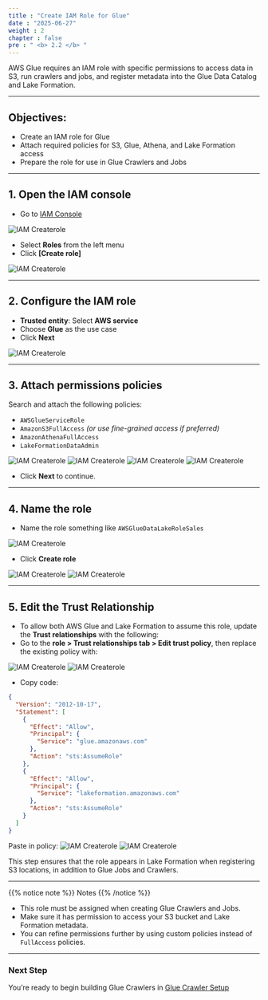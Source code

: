 ```yaml
---
title : "Create IAM Role for Glue"
date : "2025-06-27"
weight : 2
chapter : false
pre : " <b> 2.2 </b> "
---
```


AWS Glue requires an IAM role with specific permissions to access data in S3, run crawlers and jobs, and register metadata into the Glue Data Catalog and Lake Formation.

---

## Objectives:
- Create an IAM role for Glue
- Attach required policies for S3, Glue, Athena, and Lake Formation access
- Prepare the role for use in Glue Crawlers and Jobs

---

## 1. Open the IAM console

- Go to [IAM Console](https://console.aws.amazon.com/iam/)

![IAM Createrole](/images/4.iam/01_iam.png)

- Select **Roles** from the left menu
- Click **[Create role]**

![IAM Createrole](/images/4.iam/02_iam.png)

---

## 2. Configure the IAM role

- **Trusted entity**: Select **AWS service**
- Choose **Glue** as the use case
- Click **Next**

![IAM Createrole](/images/4.iam/03_iam.png)

---

## 3. Attach permissions policies

Search and attach the following policies:

- `AWSGlueServiceRole`
- `AmazonS3FullAccess` *(or use fine-grained access if preferred)*
- `AmazonAthenaFullAccess`
- `LakeFormationDataAdmin`

![IAM Createrole](/images/4.iam/04_iam.png)
![IAM Createrole](/images/4.iam/05_iam.png)
![IAM Createrole](/images/4.iam/06_iam.png)
![IAM Createrole](/images/4.iam/07_iam.png)  

- Click **Next** to continue.

---

## 4. Name the role

- Name the role something like `AWSGlueDataLakeRoleSales`

![IAM Createrole](/images/4.iam/08_iam.png)

- Click **Create role**

![IAM Createrole](/images/4.iam/09_iam.png)
![IAM Createrole](/images/4.iam/10_iam.png)

---

## 5. Edit the Trust Relationship

- To allow both AWS Glue and Lake Formation to assume this role, update the **Trust relationships** with the following:
- Go to the **role > Trust relationships tab > Edit trust policy**, then replace the existing policy with:

![IAM Createrole](/images/4.iam/11_iam.png)
![IAM Createrole](/images/4.iam/12_iam.png)

- Copy code:

```json
{
  "Version": "2012-10-17",
  "Statement": [
    {
      "Effect": "Allow",
      "Principal": {
        "Service": "glue.amazonaws.com"
      },
      "Action": "sts:AssumeRole"
    },
    {
      "Effect": "Allow",
      "Principal": {
        "Service": "lakeformation.amazonaws.com"
      },
      "Action": "sts:AssumeRole"
    }
  ]
}
```
Paste in policy:
![IAM Createrole](/images/4.iam/13_iam.png)
![IAM Createrole](/images/4.iam/14_iam.png)

This step ensures that the role appears in Lake Formation when registering S3 locations, in addition to Glue Jobs and Crawlers.

---

{{% notice note %}}
Notes
{{% /notice %}}

- This role must be assigned when creating Glue Crawlers and Jobs.
- Make sure it has permission to access your S3 bucket and Lake Formation metadata.
- You can refine permissions further by using custom policies instead of `FullAccess` policies.

---

### Next Step
You’re ready to begin building Glue Crawlers in [Glue Crawler Setup](../../3-Gluecrawler/)
